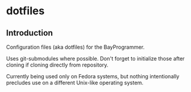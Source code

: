 dotfiles
========

Introduction
------------

Configuration files (aka dotfiles) for the BayProgrammer.

Uses git-submodules where possible. Don't forget to initialize
those after cloning if cloning directly from repository.

Currently being used only on Fedora systems, but nothing intentionally
precludes use on a different Unix-like operating system.

